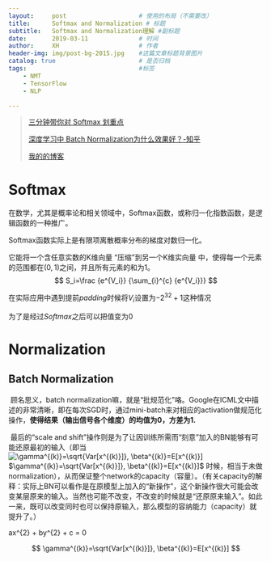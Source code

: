 ```yaml
---
layout:     post   				    # 使用的布局（不需要改）
title:      Softmax and Normalization # 标题 
subtitle:   Softmax and Normalization理解 #副标题
date:       2019-03-11 				# 时间
author:     XH 						# 作者
header-img: img/post-bg-2015.jpg 	#这篇文章标题背景图片
catalog: true 						# 是否归档
tags:								#标签
    - NMT
    - TensorFlow
    - NLP

---
```



> [三分钟带你对 Softmax 划重点](https://blog.csdn.net/red_stone1/article/details/80687921/)
>
> [深度学习中 Batch Normalization为什么效果好？-知乎](https://www.zhihu.com/question/38102762/answer/85238569?utm_source=wechat_session&utm_medium=social&utm_oi=629421655403925504/ )
>
> [我的的博客](https://xinghanzzy.github.io/)



# Softmax

在数学，尤其是概率论和相关领域中，Softmax函数，或称归一化指数函数，是逻辑函数的一种推广。

Softmax函数实际上是有限项离散概率分布的梯度对数归一化。

它能将一个含任意实数的K维向量  “压缩”到另一个K维实向量  中，使得每一个元素的范围都在$(0, 1)$之间，并且所有元素的和为$1$。
$$
S_i=\frac {e^{V_i}} {\sum_{i}^{c} {e^{V_i}}}
$$

在实际应用中遇到提前$padding$时候将$V_i$设置为$-2^{32}+1$这种情况

为了是经过$Softmax$之后可以把值变为0



# Normalization

## Batch Normalization

​	顾名思义，batch normalization嘛，就是“批规范化”咯。Google在ICML文中描述的非常清晰，即在每次SGD时，通过mini-batch来对相应的activation做规范化操作，**使得结果（输出信号各个维度）的均值为0，方差为1.** 

​	最后的“scale and shift”操作则是为了让因训练所需而“刻意”加入的BN能够有可能还原最初的输入（即当![\gamma^{(k)}=\sqrt{Var[x^{(k)}]}, \beta^{(k)}=E[x^{(k)}]](https://www.zhihu.com/equation?tex=%5Cgamma%5E%7B%28k%29%7D%3D%5Csqrt%7BVar%5Bx%5E%7B%28k%29%7D%5D%7D%2C+%5Cbeta%5E%7B%28k%29%7D%3DE%5Bx%5E%7B%28k%29%7D%5D)   $\gamma^{(k)}=\sqrt{Var[x^{(k)}]}, \beta^{(k)}=E[x^{(k)}]$ 时候，相当于未做normalization），从而保证整个network的capacity（容量）。（有关capacity的解释：实际上BN可以看作是在原模型上加入的“新操作”，这个新操作很大可能会改变某层原来的输入。当然也可能不改变，不改变的时候就是“还原原来输入”。如此一来，既可以改变同时也可以保持原输入，那么模型的容纳能力（capacity）就提升了。）




ax^{2} + by^{2} + c = 0



$$
\gamma^{(k)}=\sqrt{Var[x^{(k)}]}, \beta^{(k)}=E[x^{(k)}]
$$





